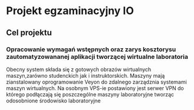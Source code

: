 # Projekt egzaminacyjny IO
## Cel projektu
### Opracowanie wymagań wstępnych oraz zarys kosztorysu zautomatyzowananej aplikacji tworzącej wirtualne laboratoria
Obecny system składa się z gotowych obrazów wirtualnych maszyn,zarówno studenckich jak i instruktorskich. Maszyny mają zianstalowany oprogramowanie Veyon do zdalnego zarządznia systemami maszyn wirtualnych. Na osobnym VPS-ie postawiony jest serwer VPN do którego podłączają się poszczególne maszyny laboratoryjne tworząc odosobnione środowisko laboratoryjne
